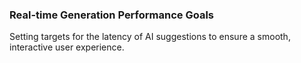 ### Real-time Generation Performance Goals
Setting targets for the latency of AI suggestions to ensure a smooth, interactive user experience.
